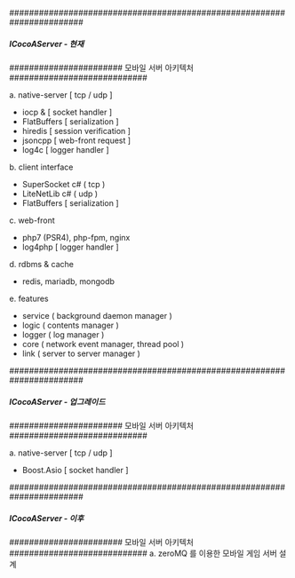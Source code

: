 #######################################################################
##### ICocoAServer - 현재
####################### 모바일 서버 아키텍처 ############################

a. native-server [ tcp / udp ]
- iocp &  [ socket handler ]
- FlatBuffers [ serialization ]
- hiredis [ session verification ]
- jsoncpp [ web-front request ]
- log4c [ logger handler ]

b. client interface
- SuperSocket c# ( tcp )
- LiteNetLib c# ( udp )
- FlatBuffers [ serialization ]

c. web-front
- php7 (PSR4), php-fpm, nginx
- log4php [ logger handler ]

d. rdbms & cache
- redis, mariadb, mongodb

e. features
- service ( background daemon manager )
- logic ( contents manager )
- logger ( log manager )
- core ( network event manager, thread pool )
- link ( server to server manager )



#######################################################################
##### ICocoAServer - 업그레이드
####################### 모바일 서버 아키텍처 ############################

a. native-server [ tcp / udp ]
- Boost.Asio [ socket handler ]


#######################################################################
##### ICocoAServer - 이후
####################### 모바일 서버 아키텍처 ############################
a. zeroMQ 를 이용한 모바일 게임 서버 설계
